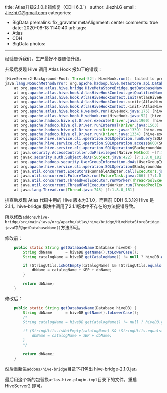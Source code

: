 title: Atlas升级2.1.0出错修复（CDH 6.3.1）
author: Jiezhi.G
email: Jiezhi.G@gmail.com
categories:
  - BigData
premalink: fix_gravatar
metaAlignment: center
comments: true
date: 2020-08-18 11:40:40
url:
tags:
  - Atlas
  - CDH
  - BigData
photos:
---
经验告诉我们，生产最好不要随便升级。
<!--more-->

升级后发现 Hive 调用 Atlas Hook 报如下的错误：
```java
[HiveServer2-Background-Pool: Thread-52]: HiveHook.run(): failed to process operation CREATETABLE
java.lang.NoSuchMethodError: org.apache.hadoop.hive.metastore.api.Database.getCatalogName()Ljava/lang/String;
	at org.apache.atlas.hive.bridge.HiveMetaStoreBridge.getDatabaseName(HiveMetaStoreBridge.java:577) ~[hive-bridge-2.1.0.jar:2.1.0]
	at org.apache.atlas.hive.hook.AtlasHiveHookContext.getQualifiedName(AtlasHiveHookContext.java:201) ~[hive-bridge-2.1.0.jar:2.1.0]
	at org.apache.atlas.hive.hook.AtlasHiveHookContext.init(AtlasHiveHookContext.java:293) ~[hive-bridge-2.1.0.jar:2.1.0]
	at org.apache.atlas.hive.hook.AtlasHiveHookContext.<init>(AtlasHiveHookContext.java:83) ~[hive-bridge-2.1.0.jar:2.1.0]
	at org.apache.atlas.hive.hook.AtlasHiveHookContext.<init>(AtlasHiveHookContext.java:64) ~[hive-bridge-2.1.0.jar:2.1.0]
	at org.apache.atlas.hive.hook.HiveHook.run(HiveHook.java:175) [hive-bridge-2.1.0.jar:2.1.0]
	at org.apache.atlas.hive.hook.HiveHook.run(HiveHook.java:52) [hive-bridge-shim-2.1.0.jar:2.1.0]
	at org.apache.hadoop.hive.ql.Driver.execute(Driver.java:1960) [hive-exec-2.1.1-cdh6.3.1.jar:2.1.1-cdh6.3.1]
	at org.apache.hadoop.hive.ql.Driver.runInternal(Driver.java:1563) [hive-exec-2.1.1-cdh6.3.1.jar:2.1.1-cdh6.3.1]
	at org.apache.hadoop.hive.ql.Driver.run(Driver.java:1339) [hive-exec-2.1.1-cdh6.3.1.jar:2.1.1-cdh6.3.1]
	at org.apache.hadoop.hive.ql.Driver.run(Driver.java:1334) [hive-exec-2.1.1-cdh6.3.1.jar:2.1.1-cdh6.3.1]
	at org.apache.hive.service.cli.operation.SQLOperation.runQuery(SQLOperation.java:256) [hive-service-2.1.1-cdh6.3.1.jar:2.1.1-cdh6.3.1]
	at org.apache.hive.service.cli.operation.SQLOperation.access$600(SQLOperation.java:92) [hive-service-2.1.1-cdh6.3.1.jar:2.1.1-cdh6.3.1]
	at org.apache.hive.service.cli.operation.SQLOperation$BackgroundWork$1.run(SQLOperation.java:345) [hive-service-2.1.1-cdh6.3.1.jar:2.1.1-cdh6.3.1]
	at java.security.AccessController.doPrivileged(Native Method) ~[?:1.8.0_181]
	at javax.security.auth.Subject.doAs(Subject.java:422) [?:1.8.0_181]
	at org.apache.hadoop.security.UserGroupInformation.doAs(UserGroupInformation.java:1875) [hadoop-common-3.0.0-cdh6.3.1.jar:?]
	at org.apache.hive.service.cli.operation.SQLOperation$BackgroundWork.run(SQLOperation.java:357) [hive-service-2.1.1-cdh6.3.1.jar:2.1.1-cdh6.3.1]
	at java.util.concurrent.Executors$RunnableAdapter.call(Executors.java:511) [?:1.8.0_181]
	at java.util.concurrent.FutureTask.run(FutureTask.java:266) [?:1.8.0_181]
	at java.util.concurrent.ThreadPoolExecutor.runWorker(ThreadPoolExecutor.java:1149) [?:1.8.0_181]
	at java.util.concurrent.ThreadPoolExecutor$Worker.run(ThreadPoolExecutor.java:624) [?:1.8.0_181]
	at java.lang.Thread.run(Thread.java:748) [?:1.8.0_181]

```

排查后发现 Atlas 代码中用的 Hive 版本为3.1.0，而目前 CDH 6.3.1的 Hive 是 2.1.1。hive-bridge 模块中调用了2.1.1版本中不存在的方法报错导致。

所以修改`addons/hive-bridge/src/main/java/org/apache/atlas/hive/bridge/HiveMetaStoreBridge.java`中的`getDatabaseName()`方法即可。

修改前：
```java
    public static String getDatabaseName(Database hiveDB) {
        String dbName      = hiveDB.getName().toLowerCase();
        String catalogName = hiveDB.getCatalogName() != null ? hiveDB.getCatalogName().toLowerCase() : null;

        if (StringUtils.isNotEmpty(catalogName) && !StringUtils.equals(catalogName, DEFAULT_METASTORE_CATALOG)) {
            dbName = catalogName + SEP + dbName;
        }

        return dbName;
    }
```

修改后：
```java
    public static String getDatabaseName(Database hiveDB) {
        String dbName      = hiveDB.getName().toLowerCase();
        /*
        String catalogName = hiveDB.getCatalogName() != null ? hiveDB.getCatalogName().toLowerCase() : null;

        if (StringUtils.isNotEmpty(catalogName) && !StringUtils.equals(catalogName, DEFAULT_METASTORE_CATALOG)) {
            dbName = catalogName + SEP + dbName;
        }
        */

        return dbName;
    }
```

然后重新进`addons/hive-bridge`目录下打包出 hive-bridge-2.1.0.jar。

最后用这个新的包替换`atlas-hive-plugin-impl`目录下的文件，重启 HiveServer2 即可。

